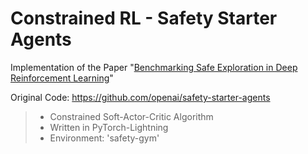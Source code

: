 # Constrained RL - Safety Starter Agents

Implementation of the Paper "[Benchmarking Safe Exploration in Deep Reinforcement Learning](https://cdn.openai.com/safexp-short.pdf)"

Original Code: https://github.com/openai/safety-starter-agents

> - Constrained Soft-Actor-Critic Algorithm
> - Written in PyTorch-Lightning
> - Environment: 'safety-gym'
